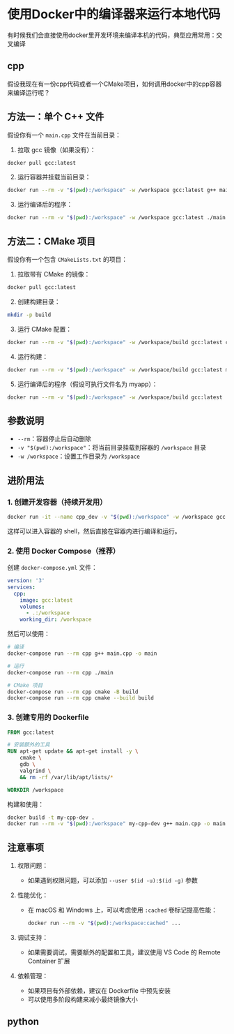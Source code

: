 # 使用Docker中的编译器来运行本地代码

有时候我们会直接使用docker里开发环境来编译本机的代码，典型应用常用：交叉编译

## cpp

假设我现在有一份cpp代码或者一个CMake项目，如何调用docker中的cpp容器来编译运行呢？

## 方法一：单个 C++ 文件

假设你有一个 `main.cpp` 文件在当前目录：

1. 拉取 gcc 镜像（如果没有）：
```bash
docker pull gcc:latest
```

2. 运行容器并挂载当前目录：
```bash
docker run --rm -v "$(pwd):/workspace" -w /workspace gcc:latest g++ main.cpp -o main
```

3. 运行编译后的程序：
```bash
docker run --rm -v "$(pwd):/workspace" -w /workspace gcc:latest ./main
```

## 方法二：CMake 项目

假设你有一个包含 `CMakeLists.txt` 的项目：

1. 拉取带有 CMake 的镜像：
```bash
docker pull gcc:latest
```

2. 创建构建目录：
```bash
mkdir -p build
```

3. 运行 CMake 配置：
```bash
docker run --rm -v "$(pwd):/workspace" -w /workspace/build gcc:latest cmake ..
```

4. 运行构建：
```bash
docker run --rm -v "$(pwd):/workspace" -w /workspace/build gcc:latest make
```

5. 运行编译后的程序（假设可执行文件名为 myapp）：
```bash
docker run --rm -v "$(pwd):/workspace" -w /workspace/build gcc:latest ./myapp
```

## 参数说明

- `--rm`：容器停止后自动删除
- `-v "$(pwd):/workspace"`：将当前目录挂载到容器的 `/workspace` 目录
- `-w /workspace`：设置工作目录为 `/workspace`

## 进阶用法

### 1. 创建开发容器（持续开发用）

```bash
docker run -it --name cpp_dev -v "$(pwd):/workspace" -w /workspace gcc:latest bash
```

这样可以进入容器的 shell，然后直接在容器内进行编译和运行。

### 2. 使用 Docker Compose（推荐）

创建 `docker-compose.yml` 文件：

```yaml
version: '3'
services:
  cpp:
    image: gcc:latest
    volumes:
      - .:/workspace
    working_dir: /workspace
```

然后可以使用：
```bash
# 编译
docker-compose run --rm cpp g++ main.cpp -o main

# 运行
docker-compose run --rm cpp ./main

# CMake 项目
docker-compose run --rm cpp cmake -B build
docker-compose run --rm cpp cmake --build build
```

### 3. 创建专用的 Dockerfile

```dockerfile
FROM gcc:latest

# 安装额外的工具
RUN apt-get update && apt-get install -y \
    cmake \
    gdb \
    valgrind \
    && rm -rf /var/lib/apt/lists/*

WORKDIR /workspace
```

构建和使用：
```bash
docker build -t my-cpp-dev .
docker run --rm -v "$(pwd):/workspace" my-cpp-dev g++ main.cpp -o main
```

## 注意事项

1. 权限问题：
   - 如果遇到权限问题，可以添加 `--user $(id -u):$(id -g)` 参数

2. 性能优化：
   - 在 macOS 和 Windows 上，可以考虑使用 `:cached` 卷标记提高性能：
     ```bash
     docker run --rm -v "$(pwd):/workspace:cached" ...
     ```

3. 调试支持：
   - 如果需要调试，需要额外的配置和工具，建议使用 VS Code 的 Remote Container 扩展

4. 依赖管理：
   - 如果项目有外部依赖，建议在 Dockerfile 中预先安装
   - 可以使用多阶段构建来减小最终镜像大小

## python


